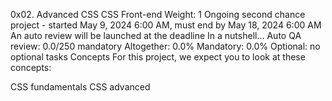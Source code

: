 0x02. Advanced CSS
CSS
Front-end
 Weight: 1
 Ongoing second chance project - started May 9, 2024 6:00 AM, must end by May 18, 2024 6:00 AM
 An auto review will be launched at the deadline
In a nutshell…
Auto QA review: 0.0/250 mandatory
Altogether:  0.0%
Mandatory: 0.0%
Optional: no optional tasks
Concepts
For this project, we expect you to look at these concepts:

CSS fundamentals
CSS advanced
